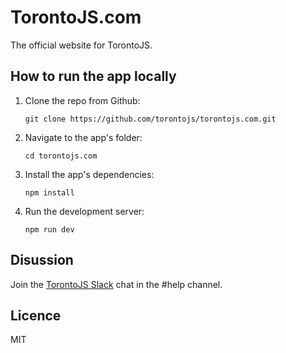 # TorontoJS.com

The official website for TorontoJS.

## How to run the app locally

1.  Clone the repo from Github:
    
    `git clone https://github.com/torontojs/torontojs.com.git`

2.  Navigate to the app's folder:
    
    `cd torontojs.com`

3.  Install the app's dependencies:
    
    `npm install`

4.  Run the development server:
    
    `npm run dev`

## Disussion

Join the [TorontoJS Slack](http://slack.torontojs.com) chat in the #help channel.

## Licence

MIT
